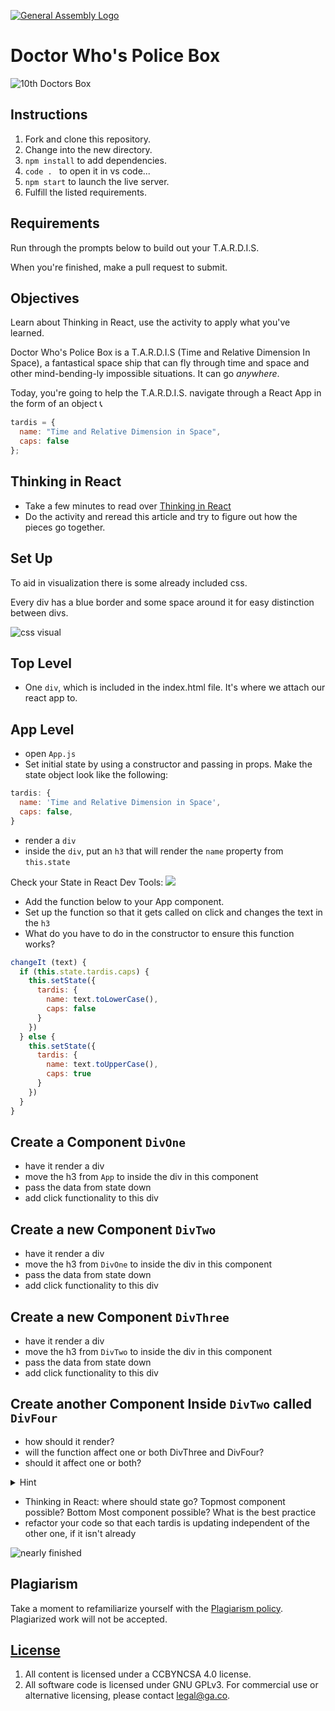[![General Assembly Logo](https://camo.githubusercontent.com/1a91b05b8f4d44b5bbfb83abac2b0996d8e26c92/687474703a2f2f692e696d6775722e636f6d2f6b6538555354712e706e67)](https://generalassemb.ly/education/web-development-immersive)

# Doctor Who's Police Box

![10th Doctors Box](https://www.bigchiefstudios.co.uk/media/product/feature/doctor-who/product-feature-10th-doctor-tardis.jpg)

## Instructions

1. Fork and clone this repository.
2. Change into the new directory.
3. `npm install` to add dependencies.
4. `code . ` to open it in vs code...
5. `npm start` to launch the live server.
6. Fulfill the listed requirements.


## Requirements

Run through the prompts below to build out your T.A.R.D.I.S.

When you're finished, make a pull request to submit.

## Objectives

Learn about Thinking in React, use the activity to apply what you've learned.

Doctor Who's Police Box is a T.A.R.D.I.S (Time and Relative Dimension In Space),
a fantastical space ship that can fly through time and space and other
mind-bending-ly impossible situations. It can go _anywhere_.

Today, you're going to help the T.A.R.D.I.S. navigate through a React App in the
form of an object 📞

```js
tardis = {
  name: "Time and Relative Dimension in Space",
  caps: false
};
```

## Thinking in React

- Take a few minutes to read over
  [Thinking in React](https://reactjs.org/docs/thinking-in-react.html)
- Do the activity and reread this article and try to figure out how the pieces
  go together.

## Set Up

To aid in visualization there is some already included css.

Every div has a blue border and some space around it for easy distinction
between divs.

![css visual](https://i.imgur.com/3e0aPea.png)

## Top Level

- One `div`, which is included in the index.html file. It's where we attach our
  react app to.

## App Level

- open `App.js`
- Set initial state by using a constructor and passing in props. Make the state
  object look like the following:

```js
tardis: {
  name: 'Time and Relative Dimension in Space',
  caps: false,
}
```

- render a `div`
- inside the `div`, put an `h3` that will render the `name` property from
  `this.state`

Check your State in React Dev Tools: ![](https://i.imgur.com/MXGaT1M.png)

- Add the function below to your App component.
- Set up the function so that it gets called on click and changes the text in
  the `h3`
- What do you have to do in the constructor to ensure this function works?

```js
changeIt (text) {
  if (this.state.tardis.caps) {
    this.setState({
      tardis: {
        name: text.toLowerCase(),
        caps: false
      }
    })
  } else {
    this.setState({
      tardis: {
        name: text.toUpperCase(),
        caps: true
      }
    })
  }
}
```

## Create a Component `DivOne`

- have it render a div
- move the h3 from `App` to inside the div in this component
- pass the data from state down
- add click functionality to this div

## Create a new Component `DivTwo`

- have it render a div
- move the h3 from `DivOne` to inside the div in this component
- pass the data from state down
- add click functionality to this div

## Create a new Component `DivThree`

- have it render a div
- move the h3 from `DivTwo` to inside the div in this component
- pass the data from state down
- add click functionality to this div

## Create another Component Inside `DivTwo` called `DivFour`

- how should it render?
- will the function affect one or both DivThree and DivFour?
- should it affect one or both?

<details><summary>Hint</summary>

```
The Data Flows Down
Neither parent nor child components can know if a certain component is stateful or stateless, and they shouldn’t care whether it is defined as a function or a class.

This is why state is often called local or encapsulated. It is not accessible to any component other than the one that owns and sets it.

A component may choose to pass its state down as props to its child components:
```

[Thinking in React: The Data Flows Down](https://reactjs.org/docs/state-and-lifecycle.html#adding-local-state-to-a-class)

</details>

- Thinking in React: where should state go? Topmost component possible? Bottom
  Most component possible? What is the best practice
- refactor your code so that each tardis is updating independent of the other
  one, if it isn't already

![nearly finished](https://i.imgur.com/efZ6fZG.png)

## Plagiarism

Take a moment to refamiliarize yourself with the
[Plagiarism policy](https://git.generalassemb.ly/DC-WDI/Administrative/blob/master/plagiarism.md).
Plagiarized work will not be accepted.

## [License](LICENSE)

1.  All content is licensed under a CC­BY­NC­SA 4.0 license.
1.  All software code is licensed under GNU GPLv3. For commercial use or
    alternative licensing, please contact legal@ga.co.
